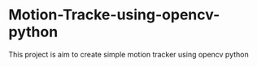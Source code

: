 # Motion-Tracke-using-opencv-python
This project is aim to create simple motion tracker using opencv python
